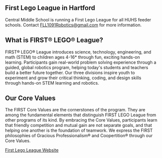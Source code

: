 ## First Lego League in Hartford
Central Middle School is running a First Lego League for all HUHS feeder schools. 
Contact [ FLL1091Robotics@gmail.com](FLL1091Robotics@gmail.com) for more information.

## What is FIRST® LEGO® League?
FIRST® LEGO® League introduces science, technology, engineering, and math (STEM) to children ages 4-16* 
through fun, exciting hands-on learning. Participants gain real-world problem solving experience through a 
guided, global robotics program, helping today's students and teachers build a better future together. 
Our three divisions inspire youth to experiment and grow their critical thinking, coding, and design skills 
through hands-on STEM learning and robotics.

## Our Core Values
The FIRST Core Values are the cornerstones of the program. They are among the fundamental elements that 
distinguish FIRST LEGO League from other programs of its kind. By embracing the Core Values, participants 
learn that friendly competition and mutual gain are not separate goals, and that helping one another is the 
foundation of teamwork. We express the FIRST philosophies of Gracious Professionalism® and Coopertition® 
through our Core Values.

[First Lego League Website](https://www.firstlegoleague.org/)